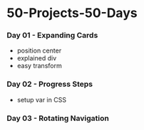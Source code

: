 # 50-Projects-50-Days

### Day 01 - Expanding Cards

- position center
- explained div
- easy transform

### Day 02 - Progress Steps

- setup var in CSS

### Day 03 - Rotating Navigation
